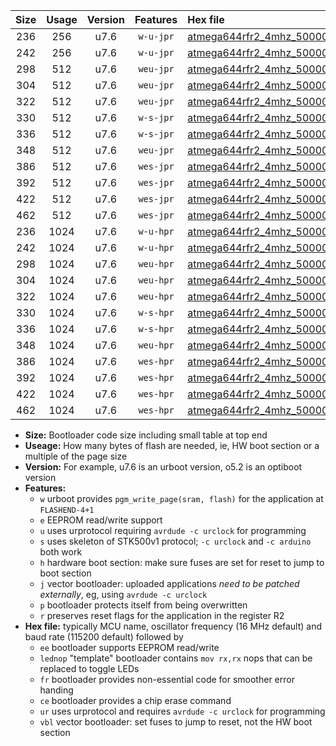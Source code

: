 |Size|Usage|Version|Features|Hex file|
|:-:|:-:|:-:|:-:|:--|
|236|256|u7.6|`w-u-jpr`|[atmega644rfr2_4mhz_500000bps_ur_vbl.hex](https://raw.githubusercontent.com/stefanrueger/urboot/main/atmega644rfr2_4mhz_500000bps_ur_vbl.hex)|
|242|256|u7.6|`w-u-jpr`|[atmega644rfr2_4mhz_500000bps_lednop_ur_vbl.hex](https://raw.githubusercontent.com/stefanrueger/urboot/main/atmega644rfr2_4mhz_500000bps_lednop_ur_vbl.hex)|
|298|512|u7.6|`weu-jpr`|[atmega644rfr2_4mhz_500000bps_ee_ur_vbl.hex](https://raw.githubusercontent.com/stefanrueger/urboot/main/atmega644rfr2_4mhz_500000bps_ee_ur_vbl.hex)|
|304|512|u7.6|`weu-jpr`|[atmega644rfr2_4mhz_500000bps_ee_lednop_ur_vbl.hex](https://raw.githubusercontent.com/stefanrueger/urboot/main/atmega644rfr2_4mhz_500000bps_ee_lednop_ur_vbl.hex)|
|322|512|u7.6|`weu-jpr`|[atmega644rfr2_4mhz_500000bps_ee_lednop_fr_ur_vbl.hex](https://raw.githubusercontent.com/stefanrueger/urboot/main/atmega644rfr2_4mhz_500000bps_ee_lednop_fr_ur_vbl.hex)|
|330|512|u7.6|`w-s-jpr`|[atmega644rfr2_4mhz_500000bps_vbl.hex](https://raw.githubusercontent.com/stefanrueger/urboot/main/atmega644rfr2_4mhz_500000bps_vbl.hex)|
|336|512|u7.6|`w-s-jpr`|[atmega644rfr2_4mhz_500000bps_lednop_vbl.hex](https://raw.githubusercontent.com/stefanrueger/urboot/main/atmega644rfr2_4mhz_500000bps_lednop_vbl.hex)|
|348|512|u7.6|`weu-jpr`|[atmega644rfr2_4mhz_500000bps_ee_lednop_fr_ce_ur_vbl.hex](https://raw.githubusercontent.com/stefanrueger/urboot/main/atmega644rfr2_4mhz_500000bps_ee_lednop_fr_ce_ur_vbl.hex)|
|386|512|u7.6|`wes-jpr`|[atmega644rfr2_4mhz_500000bps_ee_vbl.hex](https://raw.githubusercontent.com/stefanrueger/urboot/main/atmega644rfr2_4mhz_500000bps_ee_vbl.hex)|
|392|512|u7.6|`wes-jpr`|[atmega644rfr2_4mhz_500000bps_ee_lednop_vbl.hex](https://raw.githubusercontent.com/stefanrueger/urboot/main/atmega644rfr2_4mhz_500000bps_ee_lednop_vbl.hex)|
|422|512|u7.6|`wes-jpr`|[atmega644rfr2_4mhz_500000bps_ee_lednop_fr_vbl.hex](https://raw.githubusercontent.com/stefanrueger/urboot/main/atmega644rfr2_4mhz_500000bps_ee_lednop_fr_vbl.hex)|
|462|512|u7.6|`wes-jpr`|[atmega644rfr2_4mhz_500000bps_ee_lednop_fr_ce_vbl.hex](https://raw.githubusercontent.com/stefanrueger/urboot/main/atmega644rfr2_4mhz_500000bps_ee_lednop_fr_ce_vbl.hex)|
|236|1024|u7.6|`w-u-hpr`|[atmega644rfr2_4mhz_500000bps_ur.hex](https://raw.githubusercontent.com/stefanrueger/urboot/main/atmega644rfr2_4mhz_500000bps_ur.hex)|
|242|1024|u7.6|`w-u-hpr`|[atmega644rfr2_4mhz_500000bps_lednop_ur.hex](https://raw.githubusercontent.com/stefanrueger/urboot/main/atmega644rfr2_4mhz_500000bps_lednop_ur.hex)|
|298|1024|u7.6|`weu-hpr`|[atmega644rfr2_4mhz_500000bps_ee_ur.hex](https://raw.githubusercontent.com/stefanrueger/urboot/main/atmega644rfr2_4mhz_500000bps_ee_ur.hex)|
|304|1024|u7.6|`weu-hpr`|[atmega644rfr2_4mhz_500000bps_ee_lednop_ur.hex](https://raw.githubusercontent.com/stefanrueger/urboot/main/atmega644rfr2_4mhz_500000bps_ee_lednop_ur.hex)|
|322|1024|u7.6|`weu-hpr`|[atmega644rfr2_4mhz_500000bps_ee_lednop_fr_ur.hex](https://raw.githubusercontent.com/stefanrueger/urboot/main/atmega644rfr2_4mhz_500000bps_ee_lednop_fr_ur.hex)|
|330|1024|u7.6|`w-s-hpr`|[atmega644rfr2_4mhz_500000bps.hex](https://raw.githubusercontent.com/stefanrueger/urboot/main/atmega644rfr2_4mhz_500000bps.hex)|
|336|1024|u7.6|`w-s-hpr`|[atmega644rfr2_4mhz_500000bps_lednop.hex](https://raw.githubusercontent.com/stefanrueger/urboot/main/atmega644rfr2_4mhz_500000bps_lednop.hex)|
|348|1024|u7.6|`weu-hpr`|[atmega644rfr2_4mhz_500000bps_ee_lednop_fr_ce_ur.hex](https://raw.githubusercontent.com/stefanrueger/urboot/main/atmega644rfr2_4mhz_500000bps_ee_lednop_fr_ce_ur.hex)|
|386|1024|u7.6|`wes-hpr`|[atmega644rfr2_4mhz_500000bps_ee.hex](https://raw.githubusercontent.com/stefanrueger/urboot/main/atmega644rfr2_4mhz_500000bps_ee.hex)|
|392|1024|u7.6|`wes-hpr`|[atmega644rfr2_4mhz_500000bps_ee_lednop.hex](https://raw.githubusercontent.com/stefanrueger/urboot/main/atmega644rfr2_4mhz_500000bps_ee_lednop.hex)|
|422|1024|u7.6|`wes-hpr`|[atmega644rfr2_4mhz_500000bps_ee_lednop_fr.hex](https://raw.githubusercontent.com/stefanrueger/urboot/main/atmega644rfr2_4mhz_500000bps_ee_lednop_fr.hex)|
|462|1024|u7.6|`wes-hpr`|[atmega644rfr2_4mhz_500000bps_ee_lednop_fr_ce.hex](https://raw.githubusercontent.com/stefanrueger/urboot/main/atmega644rfr2_4mhz_500000bps_ee_lednop_fr_ce.hex)|

- **Size:** Bootloader code size including small table at top end
- **Useage:** How many bytes of flash are needed, ie, HW boot section or a multiple of the page size
- **Version:** For example, u7.6 is an urboot version, o5.2 is an optiboot version
- **Features:**
  + `w` urboot provides `pgm_write_page(sram, flash)` for the application at `FLASHEND-4+1`
  + `e` EEPROM read/write support
  + `u` uses urprotocol requiring `avrdude -c urclock` for programming
  + `s` uses skeleton of STK500v1 protocol; `-c urclock` and `-c arduino` both work
  + `h` hardware boot section: make sure fuses are set for reset to jump to boot section
  + `j` vector bootloader: uploaded applications *need to be patched externally*, eg, using `avrdude -c urclock`
  + `p` bootloader protects itself from being overwritten
  + `r` preserves reset flags for the application in the register R2
- **Hex file:** typically MCU name, oscillator frequency (16 MHz default) and baud rate (115200 default) followed by
  + `ee` bootloader supports EEPROM read/write
  + `lednop` "template" bootloader contains `mov rx,rx` nops that can be replaced to toggle LEDs
  + `fr` bootloader provides non-essential code for smoother error handing
  + `ce` bootloader provides a chip erase command
  + `ur` uses urprotocol and requires `avrdude -c urclock` for programming
  + `vbl` vector bootloader: set fuses to jump to reset, not the HW boot section
